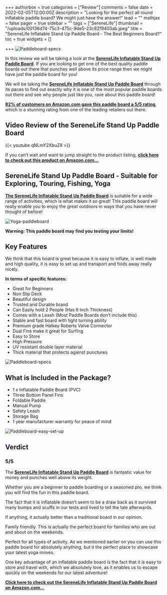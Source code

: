 +++
authorbox = true
categories = ["Review"]
comments = false
date = 2022-02-05T12:00:00Z
description = "Looking for the perfect all round inflatable paddle board?  We might just have the answer!"
lead = ""
mathjax = false
pager = true
sidebar = ""
tags = ["SereneLife"]
thumbnail = "/uploads/00136d74-75c3-475c-9de5-23c82f9403ab.jpeg"
title = "SereneLife Inflatable Stand Up Paddle Board - The Best Beginners Board?"
toc = true
widgets = []

+++
![Paddleboard-specs](/uploads/86dcac7f-0551-4ebe-94ea-bf9d9e02c2f4.jpeg "Paddleboard-specs")

In this review we will be taking a look at the [**SereneLife Inflatable Stand Up Paddle Board**](https://www.amazon.com/gp/product/B0728DF739/ref=as_li_tl?ie=UTF8&tag=paddleboardmaster-20&camp=1789&creative=9325&linkCode=as2&creativeASIN=B0728DF739&linkId=318ba788575a83687beb3c7c173a0758).  If you are looking to get one of the best quality paddle boards out there that punches well above its price range then we might have just the paddle board for you!  

We will be taking the [**SereneLife Inflatable Stand Up Paddle Board**](https://www.amazon.com/gp/product/B0728DF739/ref=as_li_tl?ie=UTF8&tag=paddleboardmaster-20&camp=1789&creative=9325&linkCode=as2&creativeASIN=B0728DF739&linkId=318ba788575a83687beb3c7c173a0758) through its paces to find out exactly why it is one of the most popular paddle boards out there and see why people just like you, rave about this paddle board!

[**82% of customers on Amazon.com gave this paddle board a 5/5 rating**](https://www.amazon.com/gp/product/B0728DF739/ref=as_li_tl?ie=UTF8&tag=paddleboardmaster-20&camp=1789&creative=9325&linkCode=as2&creativeASIN=B0728DF739&linkId=318ba788575a83687beb3c7c173a0758), which is a stunning rating from one of the leading retailers out there.

## Video Review of the SereneLife Stand Up Paddle Board

{{< youtube qNLmY2XbuZ8 >}}

If you can’t wait and want to jump straight to the product listing, [**click here to check out this product on Amazon.com…**](https://www.amazon.com/gp/product/B0728DF739/ref=as_li_tl?ie=UTF8&tag=paddleboardmaster-20&camp=1789&creative=9325&linkCode=as2&creativeASIN=B0728DF739&linkId=318ba788575a83687beb3c7c173a0758)

## SereneLife Stand Up Paddle Board - Suitable for Exploring, Touring, Fishing, Yoga

[**The SereneLife Inflatable Stand Up Paddle Board**](https://www.amazon.com/gp/product/B0728DF739/ref=as_li_tl?ie=UTF8&tag=paddleboardmaster-20&camp=1789&creative=9325&linkCode=as2&creativeASIN=B0728DF739&linkId=318ba788575a83687beb3c7c173a0758) is suitable for a wide range of activities, which is what makes it so great!  ThIs paddle board will really enable you to enjoy the great outdoors in ways that you have never thought of before!

![Yoga-paddleboard](/uploads/1bcf847d-896b-456d-8c8d-70151741c862.jpeg "Yoga-paddleboard")

**Warning: This paddle board may find you testing your limits!**

## Key Features

We think that this board is great because it is easy to inflate, is well made and high quality, it is easy to set up and transport and folds away really nicely.  

**In terms of specific features:**

* Great for Beginners
* Non Slip Deck
* Beautiful design
* Trusted and Durable brand
* Can Easily hold 2 People (Has 6 Inch Thickness)
* Comes with a Leash (Most Paddle Boards don’t include this)
* Stable and fast board with tight turning ability
* Premium grade Halkey Roberts Valve Connector
* Dual Fins make it great for Surfing
* Easy to Store
* High Pressure
* UV resistant double layer material
* Thick material that protects against punctures

![Paddleboard-specs](/uploads/04a245e6-d9dd-44cd-9258-8dd5560a64f2.jpeg "Paddleboard-specs")

## What is Included in the Package?

* 1 x Inflatable Paddle Board (PVC)
* Three Bottom Panel Fins
* Foldable Paddle
* Manual Pump
* Safety Leash
* Storage Bag
* 1 year manufacturer warranty for peace of mind

![Paddleboard-easy-set-up](/uploads/9be5983a-1631-4413-8b6e-45255ddb49ee.jpeg "Paddleboard-easy-set-up")

## Verdict

### 5/5

The [**SereneLife Inflatable Stand Up Paddle Board**](https://www.amazon.com/gp/product/B0728DF739/ref=as_li_tl?ie=UTF8&tag=paddleboardmaster-20&camp=1789&creative=9325&linkCode=as2&creativeASIN=B0728DF739&linkId=318ba788575a83687beb3c7c173a0758) is fantastic value for money and punches well above its weight.

Whether you are a beginner to paddle boarding or a seasoned pro, we think you will find the fun in this paddle board.

The fact that it is inflatable doesn’t seem to be a draw back as it survived many bumps and scuffs in our tests and lived to tell the tale afterwards.

If anything, it actually better than a traditional board in our opinion.

Family friendly.  This is actually the perfect board for families who are out and about on the weekends.

Perfect for all types of activity.  As we mentioned earlier on you can use this paddle board for absolutely anything, but it the perfect place to showcase your latest yoga moves.

One key advantage of an inflatable paddle board is the fact that it is easy to store and travel with, which we absolutely love, as it enables us to escape quickly on the weekends for our latest adventure!

[**Click here to check out the SereneLife Inflatable Stand Up Paddle Board on Amazon.com…**](https://www.amazon.com/gp/product/B0728DF739/ref=as_li_tl?ie=UTF8&tag=paddleboardmaster-20&camp=1789&creative=9325&linkCode=as2&creativeASIN=B0728DF739&linkId=318ba788575a83687beb3c7c173a0758)